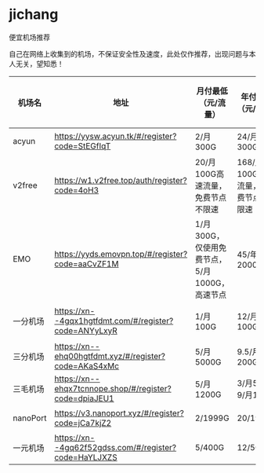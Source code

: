 # jichang
便宜机场推荐

自己在网络上收集到的机场，不保证安全性及速度，此处仅作推荐，出现问题与本人无关，望知悉！

| 机场名   | 地址                                                   | 月付最低（元/流量）                           | 年付最低（元/流量）                | 限制设备 | 速度         |
| -------- | ------------------------------------------------------ | --------------------------------------------- | ---------------------------------- | -------- | ------------ |
| acyun    | https://yysw.acyun.tk/#/register?code=StEGfIqT         | 2/月300G                                      | 24/月300G                          | 不限     | 还行         |
| v2free   | https://w1.v2free.top/auth/register?code=4oH3          | 20/月100G高速流量，免费节点不限速             | 168/月100G高速流量，免费节点不限速 | 不限     | 快           |
| EMO      | https://yyds.emovpn.top/#/register?code=aaCvZF1M       | 1/月300G，仅使用免费节点，5/月1000G，高速节点 | 45/年20000G                        | 不限     | 还行，节点多 |
| 一分机场 | https://xn--4gqx1hgtfdmt.com/#/register?code=ANYyLxyR  | 1/月100G                                      | 12/月100G                          | 不限     | 快，但节点少 |
| 三分机场 | https://xn--ehq00hgtfdmt.xyz/#/register?code=AKaS4xMc  | 5/月5000G                                     | 9.5/月200G                         | 不限     | 未使用过     |
| 三毛机场 | https://xn--ehqx7tcnnope.shop/#/register?code=dpiaJEU1 | 5/月1200G                                     | 3/月5G，9/月100G                   | 不限     | 未使用过     |
| nanoPort | https://v3.nanoport.xyz/#/register?code=jCa7kjZ2       | 2/1999G                                       | 20/1999G                           | 3        | 未使用过     |
| 一元机场 | https://xn--4gq62f52gdss.com/#/register?code=HaYLJXZS  | 5/400G                                        | 12/500G                            | 不限     | 未使用过     |
